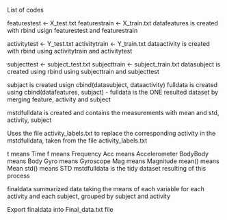 List of codes

featurestest <- X_test.txt
featurestrain <- X_train.txt
datafeatures is created with rbind usign featurestest and featurestrain

activitytest <- Y_test.txt
activitytrain <- Y_train.txt
dataactivity is created with rbind using activitytrain and activitytest

subjecttest <- subject_test.txt
subjecttrain <- subject_train.txt
datasubject is created using rbind using subjecttrain and subjecttest

subjact is created usign cbind(datasubject, dataactivity)
fulldata is created using cbind(datafeatures, subjact) - fulldata is the ONE resulted dataset by merging feature, activity and subject

mstdfulldata is created and contains the measurements with mean and std, activity, subject

Uses the file activity_labels.txt to replace the corresponding activity in the mstdfulldata, taken from the file activity_labels.txt 

t means Time
f means Frequency
Acc means Accelerometer
BodyBody means Body 
Gyro means Gyroscope
Mag means Magnitude
mean() means Mean
std() means STD
mstdfulldata is the tidy dataset resulting of this process

finaldata summarized data taking the means of each variable for each activity and each subject, grouped by subject and activity

Export finaldata into Final_data.txt file